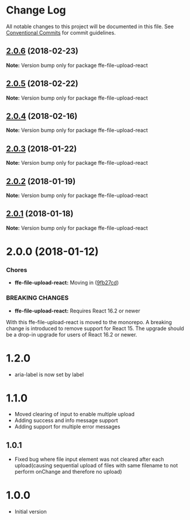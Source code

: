 # Change Log

All notable changes to this project will be documented in this file.
See [Conventional Commits](https://conventionalcommits.org) for commit guidelines.

<a name="2.0.6"></a>
## [2.0.6](***REMOVED***) (2018-02-23)




**Note:** Version bump only for package ffe-file-upload-react

<a name="2.0.5"></a>
## [2.0.5](***REMOVED***) (2018-02-22)




**Note:** Version bump only for package ffe-file-upload-react

<a name="2.0.4"></a>
## [2.0.4](***REMOVED***) (2018-02-16)




**Note:** Version bump only for package ffe-file-upload-react

<a name="2.0.3"></a>
## [2.0.3](***REMOVED***) (2018-01-22)




**Note:** Version bump only for package ffe-file-upload-react

<a name="2.0.2"></a>
## [2.0.2](***REMOVED***) (2018-01-19)




**Note:** Version bump only for package ffe-file-upload-react

<a name="2.0.1"></a>
## [2.0.1](***REMOVED***) (2018-01-18)




**Note:** Version bump only for package ffe-file-upload-react

<a name="2.0.0"></a>

# 2.0.0 (2018-01-12)

### Chores

* **ffe-file-upload-react:** Moving in ([9fb27cd](***REMOVED***))

### BREAKING CHANGES

* **ffe-file-upload-react:** Requires React 16.2 or newer

With this ffe-file-upload-react is moved to the monorepo. A breaking
change is introduced to remove support for React 15. The upgrade should
be a drop-in upgrade for users of React 16.2 or newer.

# 1.2.0

* aria-label is now set by label

# 1.1.0

* Moved clearing of input to enable multiple upload
* Adding success and info message support
* Adding support for multiple error messages

## 1.0.1

* Fixed bug where file input element was not cleared after each upload(causing sequential upload of files with same filename to not perform onChange and therefore no upload)

# 1.0.0

* Initial version
